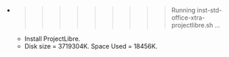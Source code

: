* >>>>>>>>> Running inst-std-office-xtra-projectlibre.sh ...
  * Install ProjectLibre.
  * Disk size = 3719304K. Space Used = 18456K.

